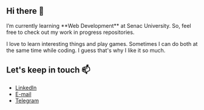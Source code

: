 ## Hi there 👋

<p>I’m currently learning **Web Development** at Senac University. So, feel free to check out my work in progress repositories.</p> 
<p>I love to learn interesting things and play games. Sometimes I can do both at the same time while coding. I guess that's why I like it so much.</p>

## Let's keep in touch 📫
- [LinkedIn](https://www.linkedin.com/in/luiz-garrido/)
- [E-mail](mailto:lcgds@live.com)
- [Telegram](t.me/lcgds)

<!--
**lcgds/lcgds** is a ✨ _special_ ✨ repository because its `README.md` (this file) appears on your GitHub profile.

Here are some ideas to get you started:

- 🔭 I’m currently working on ...
- 🌱 I’m currently learning ...
- 👯 I’m looking to collaborate on ...
- 🤔 I’m looking for help with ...
- 💬 Ask me about ...
- 📫 How to reach me: ...
- 😄 Pronouns: ...
- ⚡ Fun fact: ...
-->
